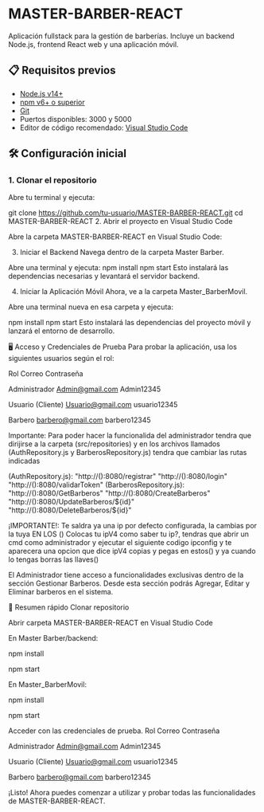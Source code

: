 # MASTER-BARBER-REACT

Aplicación fullstack para la gestión de barberías. Incluye un backend Node.js, frontend React web y una aplicación móvil.

## 📋 Requisitos previos

- [Node.js v14+](https://nodejs.org/)
- [npm v6+ o superior](https://www.npmjs.com/)
- [Git](https://git-scm.com/)
- Puertos disponibles: 3000 y 5000
- Editor de código recomendado: [Visual Studio Code](https://code.visualstudio.com/)

## 🛠️ Configuración inicial

### 1. Clonar el repositorio

Abre tu terminal y ejecuta:

git clone https://github.com/tu-usuario/MASTER-BARBER-REACT.git
cd MASTER-BARBER-REACT
2. Abrir el proyecto en Visual Studio Code

Abre la carpeta MASTER-BARBER-REACT en Visual Studio Code:

3. Iniciar el Backend
Navega dentro de la carpeta Master Barber.

Abre una terminal y ejecuta:
npm install
npm start
Esto instalará las dependencias necesarias y levantará el servidor backend.

4. Iniciar la Aplicación Móvil
Ahora, ve a la carpeta Master_BarberMovil.

Abre una terminal nueva en esa carpeta y ejecuta:

npm install
npm start
Esto instalará las dependencias del proyecto móvil y lanzará el entorno de desarrollo.

🖥️ Acceso y Credenciales de Prueba
Para probar la aplicación, usa los siguientes usuarios según el rol:


Rol	Correo	Contraseña

Administrador	Admin@gmail.com	Admin12345

Usuario (Cliente)	Usuario@gmail.com	usuario12345

Barbero	barbero@gmail.com	barbero12345

Importante:
Para poder hacer la funcionalida del administrador tendra que dirijirse a la carpeta (src/repositories) y en los archivos llamados (AuthRepository.js y BarberosRepository.js) tendra que cambiar las rutas indicadas

(AuthRepository.js):
"http://():8080/registrar"
"http://():8080/login"
"http://():8080/validarToken"
(BarberosRepository.js):
"http://():8080/GetBarberos"
"http://():8080/CreateBarberos"
"http://():8080/UpdateBarberos/${id}"
"http://():8080/DeleteBarberos/${id}"

¡IMPORTANTE!:
Te saldra ya una ip por defecto configurada, la cambias por la tuya 
EN LOS () Colocas tu ipV4
como saber tu ip?, tendras que abrir un cmd como administrador y ejecutar el siguiente codigo ipconfig y te aparecera una opcion que dice ipV4 copias y pegas en estos() y ya cuando lo tengas borras las llaves()


El Administrador tiene acceso a funcionalidades exclusivas dentro de la sección Gestionar Barberos.
Desde esta sección podrás Agregar, Editar y Eliminar barberos en el sistema.

🚀 Resumen rápido
Clonar repositorio

Abrir carpeta MASTER-BARBER-REACT en Visual Studio Code

En Master Barber/backend:

npm install

npm start

En Master_BarberMovil:

npm install

npm start

Acceder con las credenciales de prueba.
Rol	Correo	Contraseña

Administrador	Admin@gmail.com	Admin12345

Usuario (Cliente)	Usuario@gmail.com	usuario12345

Barbero	barbero@gmail.com	barbero12345

¡Listo! Ahora puedes comenzar a utilizar y probar todas las funcionalidades de MASTER-BARBER-REACT.
